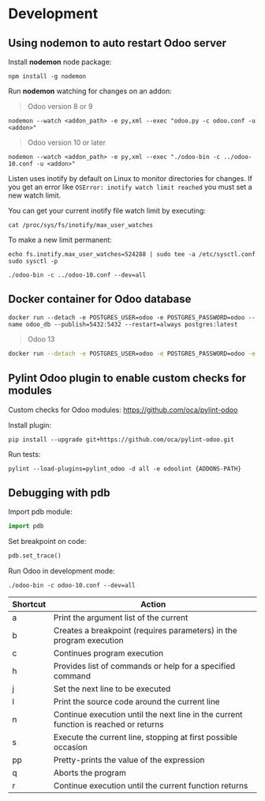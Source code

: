 # Development

## Using nodemon to auto restart Odoo server

Install **nodemon** node package:

```
npm install -g nodemon
```

Run **nodemon** watching for changes on an addon:

> Odoo version 8 or 9

```
nodemon --watch <addon_path> -e py,xml --exec "odoo.py -c odoo.conf -u <addon>"
```

> Odoo version 10 or later

```
nodemon --watch <addon_path> -e py,xml --exec "./odoo-bin -c ../odoo-10.conf -u <addon>"
```

Listen uses inotify by default on Linux to monitor directories for changes. If you get an error like `OSError: inotify watch limit reached` you must set a new watch limit.

You can get your current inotify file watch limit by executing:

    cat /proc/sys/fs/inotify/max_user_watches

To make a new limit permanent:

    echo fs.inotify.max_user_watches=524288 | sudo tee -a /etc/sysctl.conf
    sudo sysctl -p

```
./odoo-bin -c ../odoo-10.conf --dev=all
```

## Docker container for Odoo database

```
docker run --detach -e POSTGRES_USER=odoo -e POSTGRES_PASSWORD=odoo --name odoo_db --publish=5432:5432 --restart=always postgres:latest
```

> Odoo 13
```bash
docker run --detach -e POSTGRES_USER=odoo -e POSTGRES_PASSWORD=odoo -e POSTGRES_DB=postgres --name odoo_db --publish=5432:5432 --restart=always postgres:latest
```

## Pylint Odoo plugin to enable custom checks for modules

Custom checks for Odoo modules: <https://github.com/oca/pylint-odoo>

Install plugin:

```
pip install --upgrade git+https://github.com/oca/pylint-odoo.git
```

Run tests:

```
pylint --load-plugins=pylint_odoo -d all -e odoolint {ADDONS-PATH}
```

## Debugging with pdb

Import pdb module:
```python
import pdb
```

Set breakpoint on code:
```python
pdb.set_trace()
```

Run Odoo in development mode:
```
./odoo-bin -c odoo-10.conf --dev=all
```

| Shortcut | Action |
|---|---|
| a | Print the argument list of the current | function |
| b | Creates a breakpoint (requires parameters) in the program execution |
| c | Continues program execution |
| h | Provides list of commands or help for a specified command |
| j | Set the next line to be executed |
| l | Print the source code around the current line |
| n | Continue execution until the next line in the current function is reached or returns |  
| s | Execute the current line, stopping at first possible occasion |  
| pp| Pretty-prints the value of the expression |  
| q | Aborts the program |  
| r | Continue execution until the current function returns |